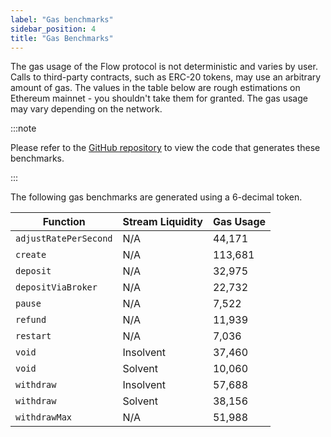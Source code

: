 ```yaml
---
label: "Gas benchmarks"
sidebar_position: 4
title: "Gas Benchmarks"
---
```


The gas usage of the Flow protocol is not deterministic and varies by user. Calls to third-party contracts, such as
ERC-20 tokens, may use an arbitrary amount of gas. The values in the table below are rough estimations on Ethereum
mainnet - you shouldn't take them for granted. The gas usage may vary depending on the network.

:::note

Please refer to the [GitHub repository](https://github.com/sablier-labs/benchmarks) to view the code that generates
these benchmarks.

:::

The following gas benchmarks are generated using a 6-decimal token.

| Function              | Stream Liquidity | Gas Usage |
| --------------------- | ---------------- | --------- |
| `adjustRatePerSecond` | N/A              | 44,171    |
| `create`              | N/A              | 113,681   |
| `deposit`             | N/A              | 32,975    |
| `depositViaBroker`    | N/A              | 22,732    |
| `pause`               | N/A              | 7,522     |
| `refund`              | N/A              | 11,939    |
| `restart`             | N/A              | 7,036     |
| `void`                | Insolvent        | 37,460    |
| `void`                | Solvent          | 10,060    |
| `withdraw`            | Insolvent        | 57,688    |
| `withdraw`            | Solvent          | 38,156    |
| `withdrawMax`         | N/A              | 51,988    |
